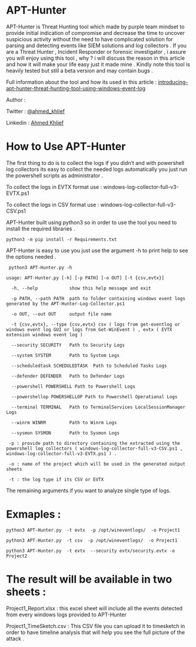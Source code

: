 # APT-Hunter
APT-Hunter is Threat Hunting tool which made by purple team mindset to provide initial indication of compromise and decrease the time to uncover suspicious activity without the need to have complicated solution for parsing and detecting events like SIEM solutions and log collectors . If you are a Threat Hunter , Incident Responder or forensic investigator , i assure you will enjoy using this tool , why ? i will discuss the reason in this article and how it will make your life easy just it made mine . Kindly note this tool is heavily tested but still a beta version and may contain bugs .

Full information about the tool and how its used in this article : [introducing-apt-hunter-threat-hunting-tool-using-windows-event-log](https://shells.systems/introducing-apt-hunter-threat-hunting-tool-using-windows-event-log/)

Author :

Twitter : [@ahmed_khlief](https://twitter.com/ahmed_khlief)

Linkedin : [Ahmed Khlief](https://www.linkedin.com/in/ahmed-khlief-499321a7)

# How to Use APT-Hunter

The first thing to do is to collect the logs if you didn’t and with powershell log collectors its easy to collect the needed logs automatically you just run the powershell scripts as administrator .

To collect the logs in EVTX format use : 
windows-log-collector-full-v3-EVTX.ps1 
 
To collect the logs in CSV format use : 
windows-log-collector-full-v3-CSV.ps1

APT-Hunter built using python3 so in order to use the tool you need to install the required libraries .
	
`python3 -m pip install -r Requirements.txt`

APT-Hunter is easy to use you just use the argument -h to print help to see the options needed .

` python3 APT-Hunter.py -h`
 
`usage: APT-Hunter.py [-h] [-p PATH] [-o OUT] [-t {csv,evtx}]`

 
`  -h, --help            show this help message and exit`
  
`  -p PATH, --path PATH  path to folder containing windows event logs generated by the APT-Hunter-Log-Collector.ps1`
  
`  -o OUT, --out OUT     output file name`
  
`  -t {csv,evtx}, --type {csv,evtx} csv ( logs from get-eventlog or windows event log GUI or logs from Get-WinEvent ) , evtx ( EVTX extension windows event log )`
  
`  --security SECURITY   Path to Security Logs`
  
`  --system SYSTEM       Path to System Logs`
  
`  --scheduledtask SCHEDULEDTASK  Path to Scheduled Tasks Logs`
  
`  --defender DEFENDER   Path to Defender Logs`
  
`  --powershell POWERSHELL Path to Powershell Logs`
  
`  --powershellop POWERSHELLOP Path to Powershell Operational Logs`
  
`  --terminal TERMINAL   Path to TerminalServices LocalSessionManager Logs`
  
`  --winrm WINRM         Path to Winrm Logs`
  
`  --sysmon SYSMON       Path to Sysmon Logs`

` -p : provide path to directory containing the extracted using the powershell log collectors ( windows-log-collector-full-v3-CSV.ps1 , windows-log-collector-full-v3-EVTX.ps1 ) .`

` -o : name of the project which will be used in the generated output sheets`

` -t : the log type if its CSV or EVTX`

The remaining arguments if you want to analyze single type of logs.

# Exmaples :
	
`python3 APT-Hunter.py  -t evtx  -p /opt/wineventlogs/  -o Project1`
 
`python3 APT-Hunter.py  -t csv  -p /opt/wineventlogs/  -o Project1`
 
`python3 APT-Hunter.py  -t evtx  --security evtx/security.evtx -o Project2`

# The result will be available in two sheets :

Project1_Report.xlsx : this excel sheet will include all the events detected from every windows logs provided to APT-Hunter

Project1_TimeSketch.csv : This CSV file you can upload it to timesketch in order to have timeline analysis that will help you see the full picture of the attack .

